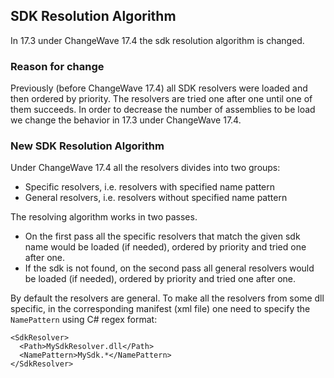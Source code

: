 ## SDK Resolution Algorithm
In 17.3 under ChangeWave 17.4 the sdk resolution algorithm is changed.

### Reason for change
Previously (before ChangeWave 17.4) all SDK resolvers were loaded and then ordered by priority. The resolvers are tried one after one until one of them succeeds. In order to decrease the number of assemblies to be load we change the behavior in 17.3 under ChangeWave 17.4.

### New SDK Resolution Algorithm
Under ChangeWave 17.4 all the resolvers divides into two groups:
- Specific resolvers, i.e. resolvers with specified name pattern
- General resolvers, i.e. resolvers without specified name pattern

The resolving algorithm works in two passes. 
- On the first pass all the specific resolvers that match the given sdk name would be loaded (if needed), ordered by priority and tried one after one. 
- If the sdk is not found, on the second pass all general resolvers would be loaded (if needed), ordered by priority and tried one after one.

By default the resolvers are general. To make all the resolvers from some dll specific, in the corresponding manifest (xml file) one need to specify the `NamePattern` using C# regex format:
```
<SdkResolver>
  <Path>MySdkResolver.dll</Path>
  <NamePattern>MySdk.*</NamePattern>
</SdkResolver>
```